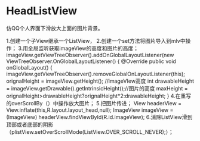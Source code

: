# HeadListView
仿QQ个人界面下滑放大上面的图片背景。


1.创建一个子View继承一个ListView，
2.创建一个set方法将图片导入到mlv中操作；
3.用全局监听获取imageView的高度和图片的高度；
imageView.getViewTreeObserver().addOnGlobalLayoutListener(new ViewTreeObserver.OnGlobalLayoutListener() {
  @Override
    public void onGlobalLayout() {
      imageView.getViewTreeObserver().removeGlobalOnLayoutListener(this);
      orignalHeight = imageView.getHeight();        //imageVIew高度
      int drawableHeight = imageView.getDrawable().getIntrinsicHeight();//图片的高度
      maxHeight = orignalHeight>drawableHeight?orignalHeight*2:drawableHeight;
  }
4.在重写的overScrollBy（）中操作放大图片；
5.把图片传进；
View headerView = View.inflate(this,R.layout.layout_head,null);
ImageView imageView = (ImageView) headerView.findViewById(R.id.imageView);
6.消除ListView滑到顶部或者底部的阴影（plistView.setOverScrollMode(ListView.OVER_SCROLL_NEVER);）；
